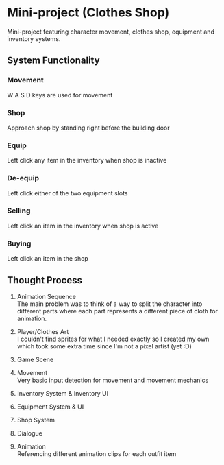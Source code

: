 # Mini-project (Clothes Shop)
Mini-project featuring character movement, clothes shop, equipment and inventory systems.
 
## System Functionality
### Movement
W A S D keys are used for movement

### Shop
Approach shop by standing right before the building door

### Equip
Left click any item in the inventory when shop is inactive

### De-equip
Left click either of the two equipment slots

### Selling
Left click an item in the inventory when shop is active

### Buying
Left click an item in the shop

## Thought Process
1. Animation Sequence<br />
The main problem was to think of a way to split the character into different parts where each part represents a different piece of cloth for animation.

2. Player/Clothes Art<br />
I couldn't find sprites for what I needed exactly so I created my own which took some extra time since I'm not a pixel artist (yet :D) 

3. Game Scene<br />

4. Movement<br />
Very basic input detection for movement and movement mechanics

5. Inventory System & Inventory UI
6. Equipment System & UI
7. Shop System
8. Dialogue
9. Animation<br />
Referencing different animation clips for each outfit item

